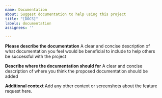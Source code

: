 ```yaml
---
name: Documentation
about: Suggest documentation to help using this project
title: "[DOCS]"
labels: documentation
assignees: ''

---
```


**Please describe the documentation**
A clear and concise description of what documentation you feel would be beneficial to include to help others be successful with the project

**Describe where the documentation should for**
A clear and concise description of where you think the proposed documentation should be added

**Additional context**
Add any other context or screenshots about the feature request here.
